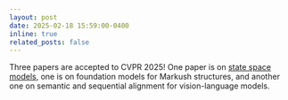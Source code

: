 ```yaml
---
layout: post
date: 2025-02-18 15:59:00-0400
inline: true
related_posts: false
---
```


Three papers are accepted to CVPR 2025! One paper is on <a href= "https://arxiv.org/abs/2411.15269" class="text-blue" target="_blank"> state space models,</a> one is on foundation models for Markush structures, and another one on semantic and sequential alignment for vision-language models.